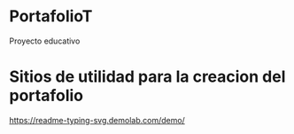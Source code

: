 # PortafolioT
Proyecto educativo

# Sitios de utilidad para la creacion del portafolio
https://readme-typing-svg.demolab.com/demo/
